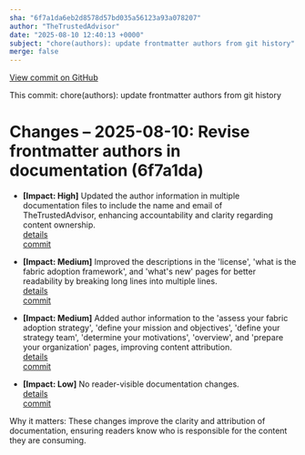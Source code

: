 ```yaml
---
sha: "6f7a1da6eb2d8578d57bd035a56123a93a078207"
author: "TheTrustedAdvisor"
date: "2025-08-10 12:40:13 +0000"
subject: "chore(authors): update frontmatter authors from git history"
merge: false
---
```


[View commit on GitHub](https://github.com/TheTrustedAdvisor/FabricAdoptionFramework/commit/6f7a1da6eb2d8578d57bd035a56123a93a078207)

This commit: chore(authors): update frontmatter authors from git history

# Changes – 2025-08-10: Revise frontmatter authors in documentation (6f7a1da)

- **[Impact: High]** Updated the author information in multiple documentation files to include the name and email of TheTrustedAdvisor, enhancing accountability and clarity regarding content ownership.  
   [details](/docs/about/changes/2025-08-10-update-authors)  
   [commit](https://github.com/TheTrustedAdvisor/FabricAdoptionFramework/commit/6f7a1da6eb2d8578d57bd035a56123a93a078207)

- **[Impact: Medium]** Improved the descriptions in the 'license', 'what is the fabric adoption framework', and 'what's new' pages for better readability by breaking long lines into multiple lines.  
   [details](/docs/about/changes/2025-08-10-update-descriptions)  
   [commit](https://github.com/TheTrustedAdvisor/FabricAdoptionFramework/commit/6f7a1da6eb2d8578d57bd035a56123a93a078207)

- **[Impact: Medium]** Added author information to the 'assess your fabric adoption strategy', 'define your mission and objectives', 'define your strategy team', 'determine your motivations', 'overview', and 'prepare your organization' pages, improving content attribution.  
   [details](/docs/about/changes/2025-08-10-add-authors-to-strategy-docs)  
   [commit](https://github.com/TheTrustedAdvisor/FabricAdoptionFramework/commit/6f7a1da6eb2d8578d57bd035a56123a93a078207)

- **[Impact: Low]** No reader-visible documentation changes.  
   [details](/docs/about/changes/2025-08-10-no-changes)  
   [commit](https://github.com/TheTrustedAdvisor/FabricAdoptionFramework/commit/6f7a1da6eb2d8578d57bd035a56123a93a078207)

Why it matters: These changes improve the clarity and attribution of documentation, ensuring readers know who is responsible for the content they are consuming.
